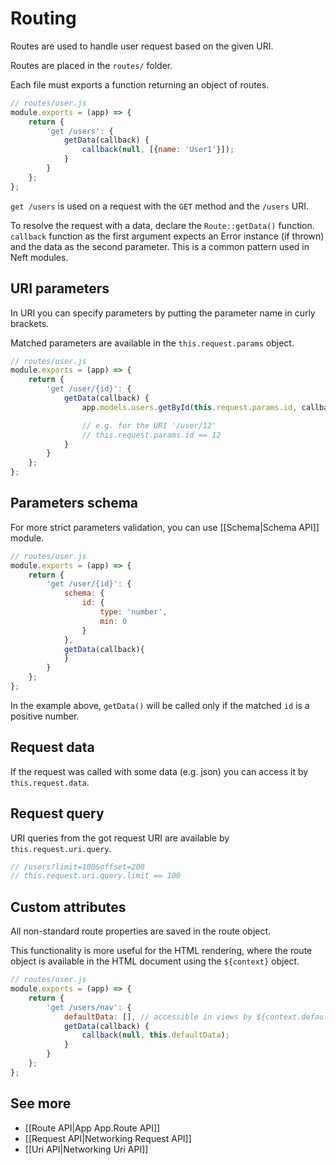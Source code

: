# Routing

Routes are used to handle user request based on the given URI.

Routes are placed in the `routes/` folder.

Each file must exports a function returning an object of routes.

```javascript
// routes/user.js
module.exports = (app) => {
    return {
        'get /users': {
            getData(callback) {
                callback(null, [{name: 'User1'}]);
            }
        }
    };
};
```

`get /users` is used on a request with the `GET` method and the `/users` URI.

To resolve the request with a data, declare the `Route::getData()` function.
`callback` function as the first argument expects an Error instance (if thrown) and the data as the second parameter.
This is a common pattern used in Neft modules.

## URI parameters

In URI you can specify parameters by putting the parameter name in curly brackets.

Matched parameters are available in the `this.request.params` object.

```javascript
// routes/user.js
module.exports = (app) => {
    return {
        'get /user/{id}': {
            getData(callback) {
                app.models.users.getById(this.request.params.id, callback);

                // e.g. for the URI '/user/12'
                // this.request.params.id == 12
            }
        }
    };
};
```

## Parameters schema

For more strict parameters validation, you can use [[Schema|Schema API]] module.

```javascript
// routes/user.js
module.exports = (app) => {
    return {
        'get /user/{id}': {
            schema: {
                id: {
                    type: 'number',
                    min: 0
                }
            },
            getData(callback){
            }
        }
    };
};
```

In the example above, `getData()` will be called only if the matched `id` is a positive number.

## Request data

If the request was called with some data (e.g. json) you can access it by `this.request.data`.

## Request query

URI queries from the got request URI are available by `this.request.uri.query`.

```javascript
// /users?limit=100&offset=200
// this.request.uri.query.limit == 100
```

## Custom attributes

All non-standard route properties are saved in the route object.

This functionality is more useful for the HTML rendering, where the route object is available in the HTML document using the `${context}` object.

```javascript
// routes/user.js
module.exports = (app) => {
    return {
        'get /users/nav': {
            defaultData: [], // accessible in views by ${context.defaultData}
            getData(callback) {
                callback(null, this.defaultData);
            }
        }
    };
};
```

## See more
- [[Route API|App App.Route API]]
- [[Request API|Networking Request API]]
- [[Uri API|Networking Uri API]]
